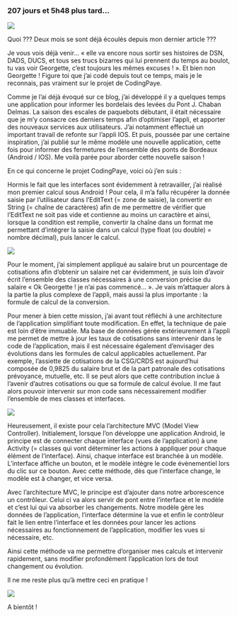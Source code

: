 ### 207 jours et 5h48 plus tard...

<img src = "https://media.giphy.com/media/LTYT5GTIiAMBa/giphy.gif"/>

Quoi ??? Deux mois se sont déjà écoulés depuis mon dernier article ???

Je vous vois déjà venir… « elle va encore nous sortir ses histoires de DSN, DADS, DUCS, et tous ses trucs bizarres qui lui prennent du temps au boulot, tu vas voir Georgette, c’est toujours les mêmes excuses ! ». Et bien non Georgette ! Figure toi que j’ai codé depuis tout ce temps, mais je le reconnais, pas vraiment sur le projet de CodingPaye.

Comme je l’ai déjà évoqué sur ce blog, j’ai développé il y a quelques temps une application pour informer les bordelais des levées du Pont J. Chaban Delmas. La saison des escales de paquebots débutant, il était nécessaire que je m’y consacre ces derniers temps afin d’optimiser l’appli, et apporter des nouveaux services aux utilisateurs. J’ai notamment effectué un important travail de refonte sur l’appli IOS. Et puis, poussée par une certaine inspiration, j’ai publié sur le même modèle une nouvelle application, cette fois pour informer des fermetures de l’ensemble des ponts de Bordeaux (Android / IOS). Me voilà parée pour aborder cette nouvelle saison !

En ce qui concerne le projet CodingPaye, voici où j’en suis :


Hormis le fait que les interfaces sont évidemment à retravailler,  j’ai réalisé mon premier calcul sous Android ! Pour cela, il m’a fallu récupérer la donnée saisie par l’utilisateur dans l’EditText (= zone de saisie), la convertir en String (= chaîne de caractères) afin de me permettre de vérifier que l’EditText ne soit pas vide et contienne au moins un caractère et ainsi, lorsque la condition est remplie, convertir la chaîne dans un format me permettant d’intégrer la saisie dans un calcul (type float (ou double) = nombre décimal), puis lancer le calcul. 

<img src = "https://media.giphy.com/media/14syJ9o9fCpfby/giphy.gif"/>

Pour le moment, j’ai simplement appliqué au salaire brut un pourcentage de cotisations afin d’obtenir un salaire net car évidemment, je suis loin d’avoir écrit l’ensemble des classes nécessaires à une conversion précise du salaire « Ok Georgette ! je n’ai pas commencé… ». Je vais m’attaquer alors à la partie la plus complexe de l’appli, mais aussi la plus importante : la formule de calcul de la conversion.

Pour mener à bien cette mission, j’ai avant tout réfléchi à une architecture de l’application simplifiant toute modification. En effet, la technique de paie est loin d’être immuable. Ma base de données gérée extérieurement à l’appli me permet de mettre à jour les taux de cotisations sans intervenir dans le code de l’application, mais il est nécessaire également d’envisager des évolutions dans les formules de calcul applicables actuellement. Par exemple, l’assiette de cotisations de la CSG/CRDS est aujourd’hui composée de 0,9825 du salaire brut et de la part patronale des cotisations prévoyance, mutuelle, etc. Il se peut alors que cette contribution inclue à l’avenir d’autres cotisations ou que sa formule de calcul évolue. Il me faut alors pouvoir intervenir sur mon code sans nécessairement modifier l’ensemble de mes classes et interfaces.

<img src = "https://media.giphy.com/media/13mhYJQginrycU/giphy.gif"/>

Heureusement, il existe pour cela l’architecture MVC (Model View Controller).
Initialement, lorsque l’on développe une application Android, le principe est de connecter chaque interface (vues de l’application) à une Activity (= classes qui vont déterminer les actions à appliquer pour chaque élément de l’interface). Ainsi, chaque interface est branchée à un modèle. L’interface affiche un bouton, et le modèle intègre le code évènementiel lors du clic sur ce bouton. Avec cette méthode, dès que l’interface change, le modèle est à changer, et vice versa.

Avec l’architecture MVC, le principe est d’ajouter dans notre arborescence un contrôleur. Celui ci va alors servir de pont entre l’interface et le modèle et c’est lui qui va absorber les changements. Notre modèle gère les données de l’application, l’interface détermine la vue et enfin le contrôleur fait le lien entre l’interface et les données pour lancer les actions nécessaires au fonctionnement de l’application, modifier les vues si nécessaire, etc.

Ainsi cette méthode va me permettre d’organiser mes calculs et intervenir rapidement, sans modifier profondément l’application lors de tout changement ou évolution.

Il ne me reste plus qu’à mettre ceci en pratique !

<img src = "https://media.giphy.com/media/3oKIPx16LFvftHPLiM/giphy.gif"/>



A bientôt !



